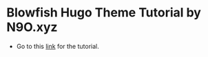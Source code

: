 # Blowfish Hugo Theme Tutorial by N9O.xyz

- Go to this [link](https://n9o.xyz/posts/202310-blowfish-tutorial/) for the tutorial.
